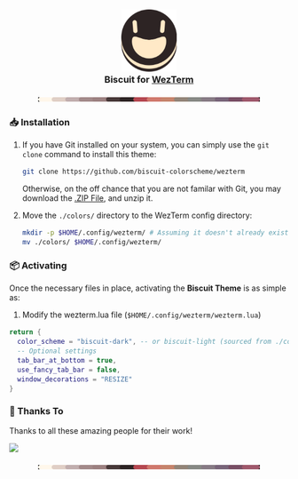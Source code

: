<h3 align="center">
  <img src="https://raw.githubusercontent.com/Biscuit-Colorscheme/.github/main/assets/icon-dark-nobg.png" width="100"/><br/>
  Biscuit for <a href="https://wezfurlong.org/wezterm/">WezTerm</a>
</h3>

<p align="center">
  <img src="https://raw.githubusercontent.com/Biscuit-Colorscheme/.github/main/assets/color-cycle-light.png" alt="Biscuit palette" width="400" />
</p>

<!-- 
Insert Screenshot if Applicable 
---------------------------------
<p align="center">
  <img src="assets/screenshot.png"/>
</p>
---------------------------------
-->
### 📥 Installation
1. If you have Git installed on your system, you can simply use the `git clone` command to install this theme:
   ```bash
   git clone https://github.com/biscuit-colorscheme/wezterm
   ```
   
   Otherwise, on the off chance that you are not familar with Git, you may download the [.ZIP File](https://github.com/biscuit-theme/wezterm/archive/master.zip), and unzip it.

2. Move the `./colors/` directory to the WezTerm config directory:
    ```bash
    mkdir -p $HOME/.config/wezterm/ # Assuming it doesn't already exist
    mv ./colors/ $HOME/.config/wezterm/
    ```

### 📦 Activating
Once the necessary files in place, activating the **Biscuit Theme** is as simple as:
1. Modify the wezterm.lua file (`$HOME/.config/wezterm/wezterm.lua`)
  ```lua
  return {
    color_scheme = "biscuit-dark", -- or biscuit-light (sourced from ./colors/)
    -- Optional settings
    tab_bar_at_bottom = true,
    use_fancy_tab_bar = false,
    window_decorations = "RESIZE"
  }
  ```

### 💝 Thanks To
Thanks to all these amazing people for their work!
<!-- This does not render until you use the correct project name-->
<a href="https://github.com/biscuit-colorscheme/wezterm/graphs/contributors">
<img src="https://contrib.rocks/image?repo=biscuit-colorscheme/wezterm" />
</a>

<p align="center">
  <img src="https://raw.githubusercontent.com/Biscuit-Colorscheme/.github/main/assets/color-cycle-light.png" alt="Biscuit palette" width="400" />
</p>


